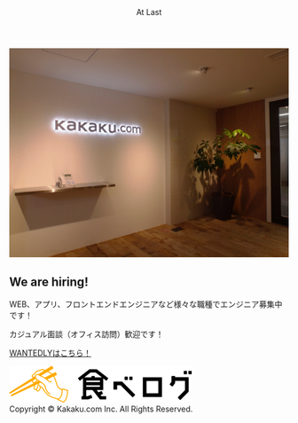 <!-- classes: hiring -->

<header style={{
  borderBottom: "solid 1px",
  borderColor: "var(--color-yellow)",
  color: "var(--color-yellow)",
  textAlign: "left",
  fontSize: "xx-large"
}}>At Last</header>
<div style={{
  display:"flex",
  flexDirection: "row",
  alignItems: "center",
  minHeight: "70rem"
}}>
  <div style={{flexGrow: 1}}>
    <img src="../images/hiring.png" />
  </div>
  <div style={{flexGrow:1}}>
    <h2 style={{
      color: "var(--color-red)",
      fontSize: "5.4rem"
    }}>We are hiring!</h2>
    <div style={{margin:"7rem 0"}}>
      <p>WEB、アプリ、フロントエンドエンジニアなど様々な職種でエンジニア募集中です！</p>
      <p>カジュアル面談（オフィス訪問）歓迎です！</p>
      <p><a href="https://www.wantedly.com/projects/254221">WANTEDLYはこちら！</a></p>
    </div>
  </div>
</div>
<div style={{
  position: "absolute",
  bottom: "54px",
  right: 0,
  zIndex:4,
  padding:"0 2.4rem 0 0",
  background:"rgba(255,255,255,1)"
}}><img src="../images/logo.png" style={{width: "inherit"}} /></div>
<footer style={{
  textAlign:"left",
  borderTop: "solid 1px",
  borderColor: "var(--color-yellow)"
}}>Copyright © Kakaku.com Inc. All Rights Reserved.</footer>
